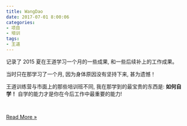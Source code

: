 ```yaml
---
title: WangDao
date: 2017-07-01 8:00:06
categories:
- 项目
- 培训
tags:
- 王道
---
```


记录了 2015 夏在王道学习一个月的一些成果, 和一些后续补上的工作成果。

当时只在那学习了一个月, 因为身体原因没有坚持下来, 甚为遗憾！

王道训练营与市面上的那些培训班不同, 我在那学到的最宝贵的东西是: **如何自学！** 自学的能力才是你在今后工作中最重要的能力!

<br/>

[Read More »](http://www.lyogvce.me/repo/WangDao.html)

<!-- more -->
